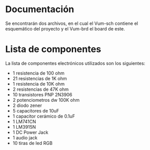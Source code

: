 # Documentación
Se encontrarán dos archivos, en el cual el Vum-sch contiene el esquemático del proyecto y el Vum-brd
el board de este. 

# Lista de componentes
La lista de componentes electrónicos utilizados son los siguientes:
* 1 resistencia de 100 ohm
* 21 resistencias de 1K ohm 
* 1 resistencia de 10K ohm
* 2 resistencias de 47K ohm 
* 10 transistores PNP 2N3906
* 2 potenciometros dw 100K ohm
* 2 diodo zener
* 5 capacitores de 10uF
* 1 capacitor cerámico de 0.1uF
* 1 LM741CN
* 1 LM3915N
* 1 DC Power Jack
* 1 audio jack
* 10 tiras de led RGB
